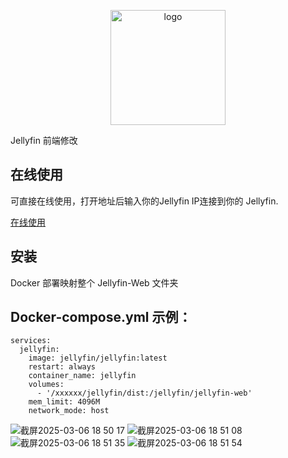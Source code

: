 <p align="center">
  <a href="https://peifeng.li"><img width="184px" alt="logo" src="https://cdn.jsdelivr.net/gh/li-peifeng/cdn/logo.png" />
  </a>
</p>

Jellyfin 前端修改

## 在线使用
可直接在线使用，打开地址后输入你的Jellyfin IP连接到你的 Jellyfin.

[在线使用](https://isweetav.pages.dev/)

## 安装
Docker 部署映射整个 Jellyfin-Web 文件夹

## Docker-compose.yml 示例：

```
services:
  jellyfin:
    image: jellyfin/jellyfin:latest
    restart: always
    container_name: jellyfin
    volumes:
      - '/xxxxxx/jellyfin/dist:/jellyfin/jellyfin-web'
    mem_limit: 4096M
    network_mode: host
```
![截屏2025-03-06 18 50 17](https://cdn.jsdelivr.net/gh/li-peifeng/cdn/jellyfin/img/jellyfin-1.webp)
![截屏2025-03-06 18 51 08](https://cdn.jsdelivr.net/gh/li-peifeng/cdn/jellyfin/img/jellyfin-2.webp)
![截屏2025-03-06 18 51 35](https://cdn.jsdelivr.net/gh/li-peifeng/cdn/jellyfin/img/jellyfin-3.webp)
![截屏2025-03-06 18 51 54](https://cdn.jsdelivr.net/gh/li-peifeng/cdn/jellyfin/img/jellyfin-4.webp)
